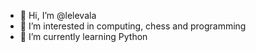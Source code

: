 - 👋 Hi, I’m @lelevala
- 👀 I’m interested in computing, chess and programming
- 🌱 I’m currently learning Python

<!---
lelevala/lelevala is a ✨ special ✨ repository because its `README.md` (this file) appears on your GitHub profile.
You can click the Preview link to take a look at your changes.
--->
